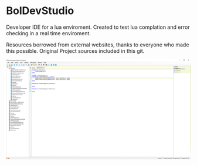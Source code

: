 # BolDevStudio

Developer IDE for a lua enviroment. Created to test lua complation and error checking in a real time enviroment.

Resources borrowed from external websites, thanks to everyone who made this possible. Original Project sources included in this git.

![alt tag](https://raw.githubusercontent.com/Celtech/BolDevStudio/master/EyeCandy/Untitled-2.jpg)
